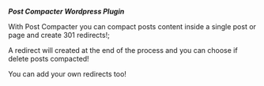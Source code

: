 ***Post Compacter Wordpress Plugin***

With Post Compacter you can compact posts content inside a single post or page and create 301 redirects!;

A redirect  will created at the end of the process and you can choose if delete posts compacted!

You can add your own redirects too!